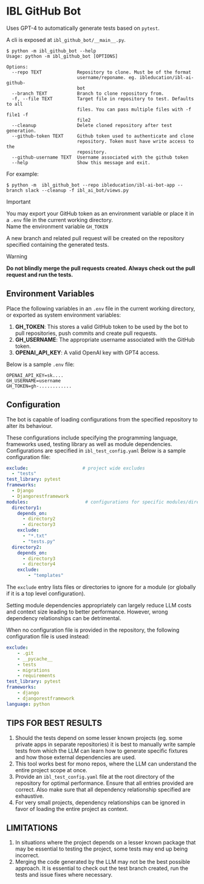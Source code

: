 # IBL GitHub Bot

Uses GPT-4 to automatically generate tests based on `pytest`.

A cli is exposed at `ibl_github_bot/__main__.py`.

```shell
$ python -m ibl_github_bot --help
Usage: python -m ibl_github_bot [OPTIONS]

Options:
  --repo TEXT             Repository to clone. Must be of the format
                          username/reponame. eg. ibleducation/ibl-ai-github-
                          bot
  --branch TEXT           Branch to clone repository from.
  -f, --file TEXT         Target file in repository to test. Defaults to all
                          files. You can pass multiple files with -f file1 -f
                          file2
  --cleanup               Delete cloned repository after test generation.
  --github-token TEXT     Github token used to authenticate and clone
                          repository. Token must have write access to the
                          repository.
  --github-username TEXT  Username associated with the github token
  --help                  Show this message and exit.
```

For example:
```shell
$ python -m  ibl_github_bot --repo ibleducation/ibl-ai-bot-app --branch slack --cleanup -f ibl_ai_bot/views.py
```

> [!IMPORTANT]
> You may export your GitHub token as an environment variable or place it in a `.env` file in the current working directory. \
> Name the environment variable `GH_TOKEN` 

A new branch and related pull request will be created on the repository specified containing the generated tests. 

> [!WARNING]
> **Do not blindly merge the pull requests created. Always check out the pull request and run the tests.**

## Environment Variables

Place the following variables in an `.env` file in the current working directory, or exported as system environment variables:

1. **GH_TOKEN**: This stores a valid GitHub token to be used by the bot to pull repositories, push commits and create pull requests.
2. **GH_USERNAME**: The appropriate username associated with the GitHub token.
3. **OPENAI_API_KEY**: A valid OpenAI key with GPT4 access.

Below is a sample `.env` file:

```
OPENAI_API_KEY=sk....
GH_USERNAME=username
GH_TOKEN=gh-............
```

## Configuration

The bot is capable of loading configurations from the specified repository to alter its behaviour.

These configurations include specifying the programming language, frameworks used, testing library as well as module dependencies. Configurations are specified in `ibl_test_config.yaml`
Below is a sample configuration file:

```yaml
exclude:                    # project wide excludes
  - "tests"
test_library: pytest
frameworks: 
  - Django
  - Djangorestframework
modules:                     # configurations for specific modules/directories.
  directory1:
    depends_on:
      - directory2
      - directory3
    exclude:
      - "*.txt"
      - "tests.py"
  directory2:
    depends_on:
      - directory3
      - directory4
    exclude:
        - "templates"

```

The `exclude` entry lists files or directories to ignore for a module (or globally if it is a top level configuration).

Setting module dependencies appropriately can largely reduce LLM costs and context size leading to better performance. However, wrong dependency relationships can be detrimental.

When no configuration file is provided in the repository, the following configuration file is used instead:

```yaml
exclude:
    - .git
    - __pycache__
    - tests
    - migrations
    - requirements
test_library: pytest
frameworks:
    - django
    - djangorestframework
language: python
```

## TIPS FOR BEST RESULTS

1. Should the tests depend on some lesser known projects (eg. some private apps in separate repositories) it is best to manually write sample tests from which the LLM can 
learn how to generate specific fixtures and how those external dependencies are used.
2. This tool works best for mono repos, where the LLM can understand the entire project scope at once.
3. Provide an `ibl_test_config.yaml` file at the root directory of the repository for optimal performance. Ensure that all entries provided are correct. Also make sure that all dependency relationship specified are exhaustive. 
4. For very small projects, dependency relationships can be ignored in favor of loading the entire project as context.

## LIMITATIONS

1. In situations where the project depends on a lesser known package that may be essential to testing the project, some tests may end up being incorrect.
2. Merging the code generated by the LLM may not be the best possible approach. It is essential to check out the test branch created, run the tests and issue fixes where necessary. 

